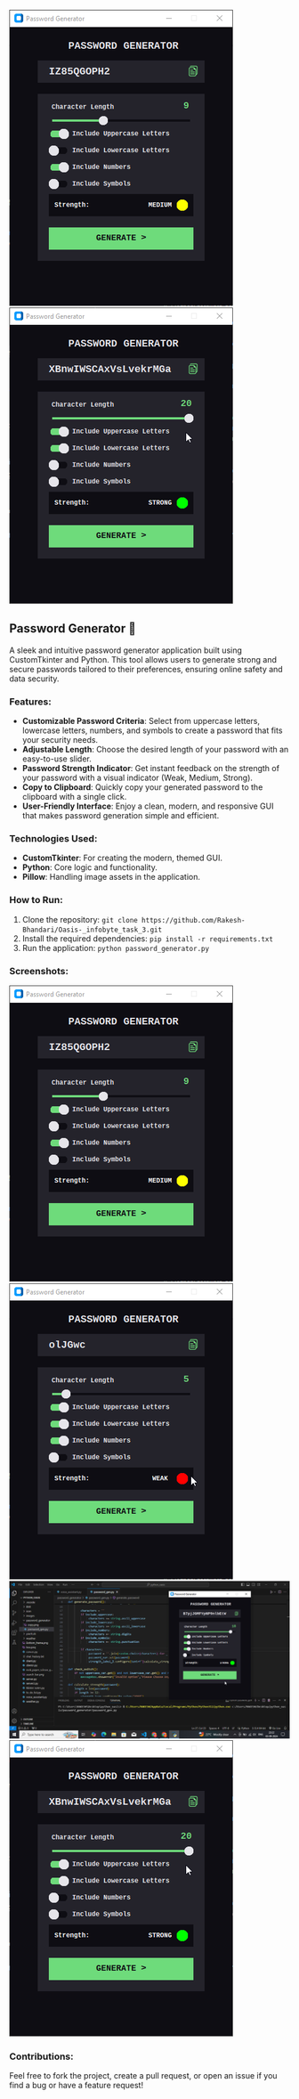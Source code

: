![Screenshot 1](screenshots/password_gen_1.png)    ![Screenshot 4](screenshots/password_gen_4.png)
## Password Generator 🔐

A sleek and intuitive password generator application built using CustomTkinter and Python. This tool allows users to generate strong and secure passwords tailored to their preferences, ensuring online safety and data security.

### Features:
- **Customizable Password Criteria**: Select from uppercase letters, lowercase letters, numbers, and symbols to create a password that fits your security needs.
- **Adjustable Length**: Choose the desired length of your password with an easy-to-use slider.
- **Password Strength Indicator**: Get instant feedback on the strength of your password with a visual indicator (Weak, Medium, Strong).
- **Copy to Clipboard**: Quickly copy your generated password to the clipboard with a single click.
- **User-Friendly Interface**: Enjoy a clean, modern, and responsive GUI that makes password generation simple and efficient.

### Technologies Used:
- **CustomTkinter**: For creating the modern, themed GUI.
- **Python**: Core logic and functionality.
- **Pillow**: Handling image assets in the application.

### How to Run:
1. Clone the repository: `git clone https://github.com/Rakesh-Bhandari/Oasis-_infobyte_task_3.git`
2. Install the required dependencies: `pip install -r requirements.txt`
3. Run the application: `python password_generator.py`

### Screenshots:
![Screenshot 3](screenshots/password_gen_1.png)
![Screenshot 2](screenshots/password_gen_2.png)
![Screenshot 3](screenshots/password_gen_3.png)
![Screenshot 4](screenshots/password_gen_4.png)

### Contributions:
Feel free to fork the project, create a pull request, or open an issue if you find a bug or have a feature request!

